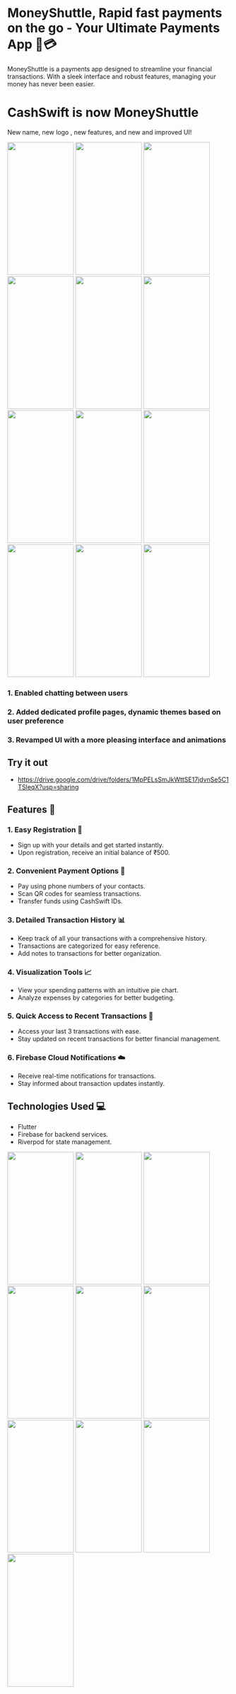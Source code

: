 # MoneyShuttle, Rapid fast payments on the go - Your Ultimate Payments App 💸💳

MoneyShuttle is a payments app designed to streamline your financial transactions. With a sleek interface and robust features, managing your money has never been easier.

# CashSwift is now MoneyShuttle

New name, new logo , new features, and new and improved UI! 

<img src="https://github.com/user-attachments/assets/badad2b8-c6fd-48b1-b8f9-4b7bcf8f75c0" width="150" height="300" />
<img src="https://github.com/user-attachments/assets/c13a464f-2d19-4ad5-bc85-c6ca07b419b3" width="150" height="300" />
<img src="https://github.com/user-attachments/assets/d6a1304b-2b2a-408c-9427-0e29f63e7122" width="150" height="300" />
<img src="https://github.com/user-attachments/assets/808ab9c2-2995-4701-a89f-46fc35ad1577" width="150" height="300" />
<img src="https://github.com/user-attachments/assets/a9169d4f-a455-46c2-b112-0c32208e6fab" width="150" height="300" />
<img src="https://github.com/user-attachments/assets/68809307-7ac4-4eb8-9d4d-e8ca16447c6f" width="150" height="300" />
<img src="https://github.com/user-attachments/assets/f2c9536f-e725-451c-8d7b-bb6bff419127" width="150" height="300" />
<img src="https://github.com/user-attachments/assets/6d5f7df4-9248-4a6b-a07f-5a99c035580b" width="150" height="300" />
<img src="https://github.com/user-attachments/assets/658c8daa-a763-4f6b-b026-c1b935102c8e" width="150" height="300" />
<img src="https://github.com/user-attachments/assets/e5acfdd2-78c5-4bac-972e-43a3609e0b12" width="150" height="300" />
<img src="https://github.com/user-attachments/assets/9edcf3a2-a505-4e31-ba2c-5fb4ab659cae" width="150" height="300" />
<img src="https://github.com/user-attachments/assets/b773d6cc-5577-4493-b26a-aec1aae1add1" width="150" height="300" />

### 1. Enabled chatting between users
### 2. Added dedicated profile pages, dynamic themes based on user preference
### 3. Revamped UI with a more pleasing interface and animations



## Try it out
  - https://drive.google.com/drive/folders/1MpPELsSmJkWttSE17jdvnSe5C1TSleqX?usp=sharing
## Features 🚀

### 1. Easy Registration 📝
- Sign up with your details and get started instantly.
- Upon registration, receive an initial balance of ₹500.

### 2. Convenient Payment Options 💼
- Pay using phone numbers of your contacts.
- Scan QR codes for seamless transactions.
- Transfer funds using CashSwift IDs.

### 3. Detailed Transaction History 📊
- Keep track of all your transactions with a comprehensive history.
- Transactions are categorized for easy reference.
- Add notes to transactions for better organization.

### 4. Visualization Tools 📈
- View your spending patterns with an intuitive pie chart.
- Analyze expenses by categories for better budgeting.

### 5. Quick Access to Recent Transactions 🔄
- Access your last 3 transactions with ease.
- Stay updated on recent transactions for better financial management.

### 6. Firebase Cloud Notifications ☁️
- Receive real-time notifications for transactions.
- Stay informed about transaction updates instantly.

## Technologies Used 💻
- Flutter 
- Firebase for backend services.
- Riverpod for state management.

<img src="https://github.com/TanishqPokharia/CashSwift/assets/114491890/3ebf1b90-861f-422d-bd64-56c61f7622cf" width="150" height="300">
<img src="https://github.com/TanishqPokharia/CashSwift/assets/114491890/1c467cab-0b6a-4e47-8c35-b2028222fcb9" width="150" height="300">
<img src="https://github.com/TanishqPokharia/CashSwift/assets/114491890/89f0635f-eb2e-4e1a-96c2-15d313311a06" width="150" height="300">
<img src="https://github.com/TanishqPokharia/CashSwift/assets/114491890/4d6b36e0-8f57-41ce-aca4-6a2804d2f654" width="150" height="300">
<img src="https://github.com/TanishqPokharia/CashSwift/assets/114491890/ba956c80-db44-4d65-b517-91e0c75fb6cc" width="150" height="300">
<img src="https://github.com/TanishqPokharia/CashSwift/assets/114491890/7412159c-ea86-4a20-9b75-72b6a316bb00" width="150" height="300">
<img src="https://github.com/TanishqPokharia/CashSwift/assets/114491890/0c0674a3-101d-494d-a2c1-927b98c0506b" width="150" height="300">
<img src="https://github.com/TanishqPokharia/CashSwift/assets/114491890/d74af651-7cc4-48d3-a72d-0e10ac345025" width="150" height="300">
<img src="https://github.com/TanishqPokharia/CashSwift/assets/114491890/dd3b1c37-151d-4000-8df7-3a859823fe2f" width="150" height="300">
<img src="https://github.com/TanishqPokharia/CashSwift/assets/114491890/7947d392-c0e7-4549-917f-b53ee74ab73b" width="150" height="300">

